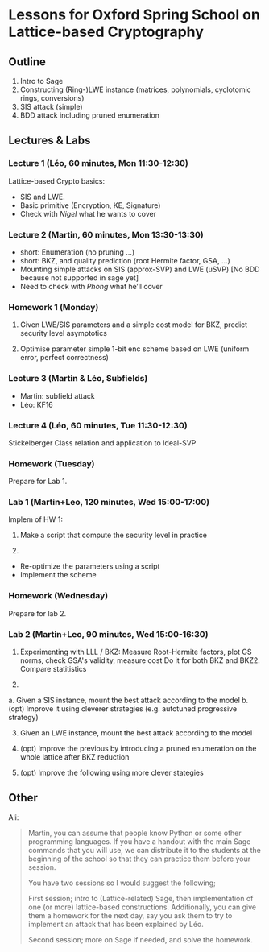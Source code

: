 # Lessons for Oxford Spring School on Lattice-based Cryptography

## Outline ##

1. Intro to Sage
2. Constructing (Ring-)LWE instance (matrices, polynomials, cyclotomic rings, conversions)
3. SIS attack (simple)
4. BDD attack including pruned enumeration

## Lectures & Labs ##

### Lecture 1 (Léo, 60 minutes, Mon 11:30-12:30)

Lattice-based Crypto basics:
- SIS and LWE. 
- Basic primitive (Encryption, KE, Signature)
- Check with *Nigel* what he wants to cover

### Lecture 2 (Martin, 60 minutes, Mon 13:30-13:30)

- short: Enumeration (no pruning …)
- short: BKZ, and quality prediction (root Hermite factor, GSA, …)
- Mounting simple attacks on SIS (approx-SVP) and LWE (uSVP) [No BDD because not supported in sage yet]
- Need to check with *Phong* what he’ll cover

### Homework 1 (Monday)

1. Given LWE/SIS parameters and a simple cost model for BKZ, predict security level asymptotics

2. Optimise parameter simple 1-bit enc scheme based on LWE (uniform error, perfect correctness)

### Lecture 3 (Martin & Léo, Subfields)

- Martin: subfield attack
- Léo: KF16

### Lecture 4 (Léo, 60 minutes, Tue 11:30-12:30)

Stickelberger Class relation and application to Ideal-SVP

### Homework (Tuesday)

Prepare for Lab 1.

### Lab 1 (Martin+Leo, 120 minutes, Wed 15:00-17:00)

Implem of HW 1:

1. Make a script that compute the security level in practice

2. 
  - Re-optimize the parameters using a script
  - Implement the scheme

### Homework (Wednesday)

Prepare for lab 2.

### Lab 2 (Martin+Leo, 90 minutes, Wed 15:00-16:30)

1. Experimenting with LLL / BKZ:
Measure Root-Hermite factors, plot GS norms, check GSA's validity, measure cost
Do it for both BKZ and BKZ2. Compare statitistics

2. 
  a. Given a SIS instance, mount the best attack according to the model
  b. (opt) Improve it using cleverer strategies (e.g. autotuned progressive strategy)

3. Given an LWE instance, mount the best attack according to the model

4. (opt) Improve the previous by introducing a pruned enumeration on the whole lattice after BKZ reduction

5. (opt) Improve the following using more clever stategies


## Other ##

Ali:  
> Martin, you can assume that people know Python or some other programming languages. If you have a handout with the main Sage commands that you will use, we can distribute it to the students at the beginning of the school so that they can practice them before your session. 
>  
> You have two sessions so I would suggest the following;
>  
> First session; intro to (Lattice-related) Sage, then implementation of one (or more) lattice-based constructions. Additionally, you can give them a homework for the next day, say you ask them to try to implement an attack that has been explained by Léo.
>  
> Second session; more on Sage if needed, and solve the homework.
